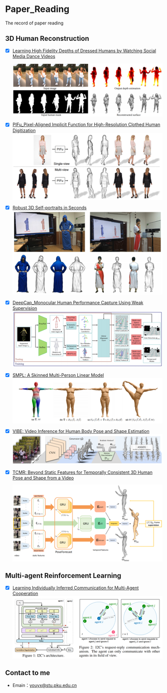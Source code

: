 # Paper_Reading
The record of paper reading

## 3D Human Reconstruction

- [x] [Learning High Fidelity Depths of Dressed Humans by Watching Social Media Dance Videos](./learning)

  ![learning](./covers/learning.png)


- [x] [PIFu_Pixel-Aligned Implicit Function for High-Resolution Clothed Human Digitization](./PIFu)
  ![PIFu](./covers/PIFu.png)


- [x] [Robust 3D Self-portraits in Seconds](./robust)
  ![robust](./covers/robust.png)


- [x] [DeepCap_Monocular Human Performance Capture Using Weak Supervision](./Deep)
  ![DeepCap](./covers/DeepCap.png)


- [x] [SMPL: A Skinned Multi-Person Linear Model](./SMPL)
  ![agent](./covers/SMPL.png)


- [x] [VIBE: Video Inference for Human Body Pose and Shape Estimation](./VIBE)
  ![VIBE](./covers/VIBE.png)

- [x] [TCMR: Beyond Static Features for Temporally Consistent 3D Human Pose and Shape from a Video](./TCMR)

  ![TCMR](./covers/TCMR.png)

## Multi-agent Reinforcement Learning

- [x] [Learning Individually Inferred Communication for Multi-Agent Cooperation](./Agent)
  ![Agent](./covers/Agent.png)



## Contact to me

- Emain：[youyx@stu.pku.edu.cn](mailto:youyx@stu.pku.edu.cn)

